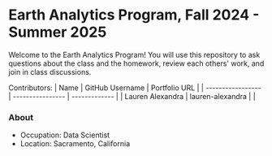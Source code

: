 # Earth Analytics Program, Fall 2024 - Summer 2025

Welcome to the Earth Analytics Program! You will use this repository to ask questions about the class and the homework, review each others' work, and join in class discussions.

Contributors:
| Name              | GitHub Username  | Portfolio URL |
| ----------------- | ---------------- | ------------- |
| Lauren Alexandra  | lauren-alexandra |               |

### About
- Occupation: Data Scientist
- Location: Sacramento, California
